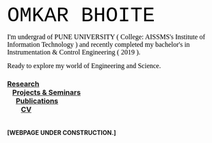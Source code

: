 <body> 
<font size="50" style="font-family:courier;" color="Black">OMKAR BHOITE </font> 

</body> 

<br>


 <font size="3" style="font-family:roman;" color="Black"> I'm undergrad of PUNE UNIVERSITY ( College: AISSMS's Institute of Information Technology ) and recently completed my bachelor's in Instrumentation & Control Engineering ( 2019 ). </font> <br>


 <font size="3" style="font-family:roman;" color="Black"> Ready to explore my world of Engineering and Science.</font> <br>

###  [Research](r.md) <br> &ensp; [Projects & Seminars](pro.md)<br> &emsp; [Publications](p.md) <br> &emsp; &ensp;  [CV](https://github.com/omkarbhoite25/Omkar/raw/master/Omkar_CV.pdf) <br><br>













**[WEBPAGE UNDER CONSTRUCTION.]**

